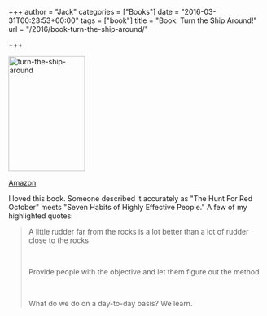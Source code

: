 +++
author = "Jack"
categories = ["Books"]
date = "2016-03-31T00:23:53+00:00"
tags = ["book"]
title = "Book: Turn the Ship Around!"
url = "/2016/book-turn-the-ship-around/"

+++

<img class="alignnone wp-image-5043" src="/img/2016/03/turn-the-ship-around.jpg" alt="turn-the-ship-around" width="150" height="226" />

[Amazon][1]

I loved this book. Someone described it accurately as "The Hunt For Red October" meets "Seven Habits of Highly Effective People." A few of my highlighted quotes:

> A little rudder far from the rocks is a lot better than a lot of rudder close to the rocks
> 
> &nbsp;
> 
> Provide people with the objective and let them figure out the method
> 
> &nbsp;
> 
> What do we do on a day-to-day basis? We learn.

 [1]: http://www.amazon.com/Turn-Ship-Around-Turning-Followers/dp/1591846404/ref=sr_1_1?s=books&ie=UTF8&qid=1459383206&sr=1-1&keywords=turn+the+ship+around